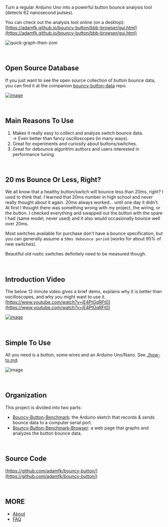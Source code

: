 Turn a regular Arduino Uno into a powerful button bounce analysis tool (detects 62 nanosecond pulses).

You can check out the analysis tool online (on a desktop): [https://adamfk.github.io/bouncy-button/bbb-browser/gui.html](https://adamfk.github.io/bouncy-button/bbb-browser/gui.html)

<!-- [![image](https://github.com/adamfk/bouncy-button/assets/274012/146a55c6-3897-4910-81a9-e4a0240c7b05)](https://adamfk.github.io/bouncy-button/bbb-browser/gui.html) -->

![quick-graph-then-zom](https://github.com/adamfk/bouncy-button/assets/274012/32b80c43-9965-4b8a-8767-32367a44eef9)

<br>

## Open Source Database
If you just want to see the open source collection of button bounce data, you can find it at the companion [bouncy-button-data](https://github.com/adamfk/bouncy-button-data/) repo.

[![image](https://github.com/adamfk/bouncy-button-data/assets/274012/d512514e-0d1c-4d48-a1b9-e2c4b0d69cb3)](https://github.com/adamfk/bouncy-button-data/)

<br>

## Main Reasons To Use
1. Makes it really easy to collect and analyze switch bounce data.
<br> -> Even better than fancy oscilloscopes (in many ways).
3. Great for experiments and curiosity about buttons/switches.
4. Great for debounce algorithm authors and users interested in performance tuning.

<br>

## 20 ms Bounce Or Less, Right?
We all know that a healthy button/switch will bounce less than 20ms, right? I used to think that. I learned that 20ms number in high school and never really thought about it again. 20ms always worked... until one day it didn't. At first I thought there was something wrong with my project, the wiring, or the button. I checked everything and swapped out the button with the spare I had (same model, never used) and it also would occasionally bounce well over 20ms.

Most switches available for purchase don't have a bounce specification, but you can generally assume a `50ms debounce period` (works for about 95% of new switches).

Beautiful old rustic switches definitely need to be measured though.

<br>

## Introduction Video
The below 12 minute video gives a brief demo, explains why it is better than oscilloscopes, and why you might want to use it.
[https://www.youtube.com/watch?v=jE4PtGqRFt0](https://www.youtube.com/watch?v=jE4PtGqRFt0)

[![image](https://github.com/adamfk/bouncy-button/assets/274012/b35e4142-4b1b-4baf-9d9a-2228b48307bd)](https://www.youtube.com/watch?v=jE4PtGqRFt0)


<br>

## Simple To Use
All you need is a button, some wires and an Arduino Uno/Nano. See [./how-to.md](./how-to.md).

![image](https://github.com/adamfk/bouncy-button/assets/274012/e2feec5d-9622-4019-88d0-63a3557cb8a8)


<br>


## Organization
This project is divided into two parts:

- [Bouncy-Button-Benchmark](./bb-benchmark/README.md): the Arduino sketch that records & sends bounce data to a computer serial port.
- [Bouncy-Button-Benchmark-Browser](./bbb-browser/README.md): a web page that graphs and analyzes the button bounce data.

<br>

## Source Code
[https://github.com/adamfk/bouncy-button/](https://github.com/adamfk/bouncy-button/)

<br>

## MORE
* [About](./about.md)
* [FAQ](./faq.md)


